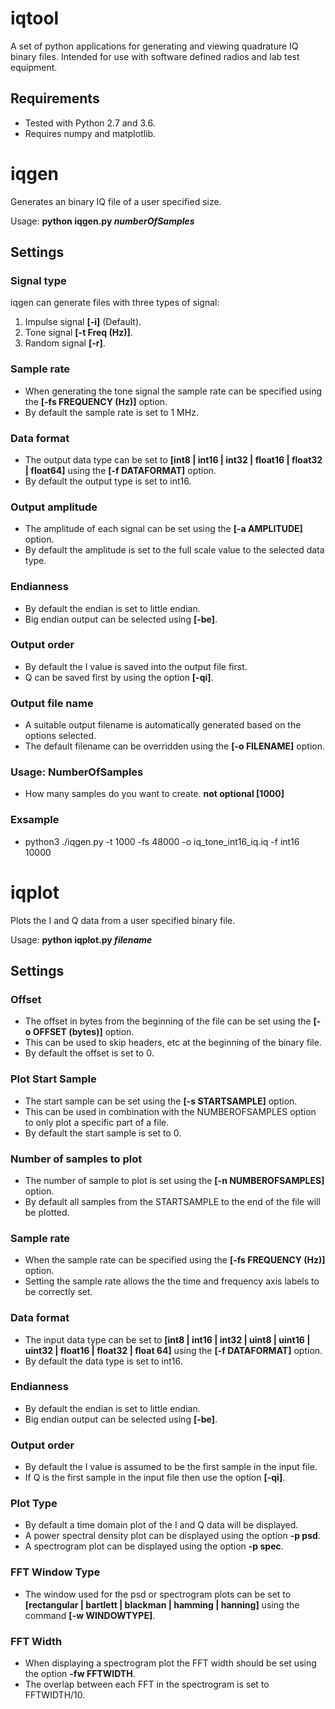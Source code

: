 # iqtool
A set of python applications for generating and viewing quadrature IQ binary files. 
Intended for use with software defined radios and lab test equipment.

## Requirements
* Tested with Python 2.7 and 3.6.
* Requires numpy and matplotlib.

# iqgen
Generates an binary IQ file of a user specified size.

Usage: **python iqgen.py *numberOfSamples***

## Settings
### Signal type
iqgen can generate files with three types of signal:
1. Impulse signal **[-i]** (Default).
2. Tone signal **[-t Freq (Hz)]**.
3. Random signal **[-r]**.

### Sample rate
* When generating the tone signal the sample rate can be specified using the **[-fs FREQUENCY (Hz)]** option.
* By default the sample rate is set to 1 MHz.

### Data format
* The output data type can be set to **[int8 | int16 | int32 | float16 | float32 | float64]** using the **[-f DATAFORMAT]** option.
* By default the output type is set to int16.

### Output amplitude
* The amplitude of each signal can be set using the **[-a AMPLITUDE]** option.
* By default the amplitude is set to the full scale value to the selected data type.

### Endianness
* By default the endian is set to little endian.
* Big endian output can be selected using **[-be]**.

### Output order
* By default the I value is saved into the output file first.
* Q can be saved first by using the option **[-qi]**.

### Output file name
* A suitable output filename is automatically generated based on the options selected.
* The default filename can be overridden using the **[-o FILENAME]** option. 

### Usage: NumberOfSamples
* How many samples do you want to create. **not optional [1000]**

### Exsample
* python3 ./iqgen.py -t 1000 -fs 48000 -o iq_tone_int16_iq.iq -f int16 10000

# iqplot
Plots the I and Q data from a user specified binary file.

Usage: **python iqplot.py *filename***

## Settings
### Offset
* The offset in bytes from the beginning of the file can be set using the **[-o OFFSET (bytes)]** option.
* This can be used to skip headers, etc at the beginning of the binary file.
* By default the offset is set to 0.

### Plot Start Sample
* The start sample can be set using the **[-s STARTSAMPLE]** option.
* This can be used in combination with the NUMBEROFSAMPLES option to only plot a specific part of a file.
* By default the start sample is set to 0.

### Number of samples to plot
* The number of sample to plot is set using the **[-n NUMBEROFSAMPLES]** option.
* By default all samples from the STARTSAMPLE to the end of the file will be plotted.

### Sample rate
* When the sample rate can be specified using the **[-fs FREQUENCY (Hz)]** option.
* Setting the sample rate allows the the time and frequency axis labels to be correctly set.

### Data format
* The input data type can be set to **[int8 | int16 | int32 | uint8 | uint16 | uint32 | float16 | float32 | float 64]** using the **[-f DATAFORMAT]** option.
* By default the data type is set to int16.

### Endianness
* By default the endian is set to little endian.
* Big endian output can be selected using **[-be]**.

### Output order
* By default the I value is assumed to be the first sample in the input file.
* If Q is the first sample in the input file then use the option **[-qi]**.

### Plot Type
* By default a time domain plot of the I and Q data will be displayed.
* A power spectral density plot can be displayed using the option **-p psd**.
* A spectrogram plot can be displayed using the option **-p spec**.

### FFT Window Type
* The window used for the psd or spectrogram plots can be set to **[rectangular | bartlett | blackman | hamming | hanning]** using the command **[-w WINDOWTYPE]**.

### FFT Width
* When displaying a spectrogram plot the FFT width should be set using the option **-fw FFTWIDTH**.
* The overlap between each FFT in the spectrogram is set to FFTWIDTH/10.
